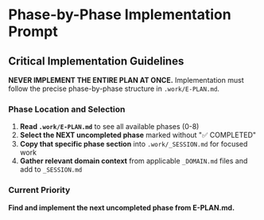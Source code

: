 # Phase-by-Phase Implementation Prompt

## Critical Implementation Guidelines

**NEVER IMPLEMENT THE ENTIRE PLAN AT ONCE.** Implementation must follow the precise phase-by-phase structure in `.work/E-PLAN.md`.

### Phase Location and Selection

1. **Read `.work/E-PLAN.md`** to see all available phases (0-8)
2. **Select the NEXT uncompleted phase** marked without "✅ COMPLETED"
3. **Copy that specific phase section** into `.work/_SESSION.md` for focused work
4. **Gather relevant domain context** from applicable `_DOMAIN.md` files and add to `_SESSION.md`

### Current Priority

**Find and implement the next uncompleted phase from E-PLAN.md.**
